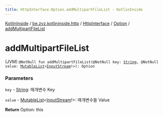 ```yaml
---
title: HttpInterface.Option.addMultipartFileList - KotlinInside
---
```


[KotlinInside](../../../index.html) / [be.zvz.kotlininside.http](../../index.html) / [HttpInterface](../index.html) / [Option](index.html) / [addMultipartFileList](./add-multipart-file-list.html)

# addMultipartFileList

(JVM) `@NotNull fun addMultipartFileList(@NotNull key: `[`String`](https://kotlinlang.org/api/latest/jvm/stdlib/kotlin/-string/index.html)`, @NotNull value: `[`MutableList`](https://kotlinlang.org/api/latest/jvm/stdlib/kotlin.collections/-mutable-list/index.html)`<`[`InputStream`](https://docs.oracle.com/javase/7/docs/api/java/io/InputStream.html)`!>): Option`

### Parameters

`key` - [String](https://kotlinlang.org/api/latest/jvm/stdlib/kotlin/-string/index.html): 매개변수 Key

`value` - [MutableList](https://kotlinlang.org/api/latest/jvm/stdlib/kotlin.collections/-mutable-list/index.html)&lt;[InputStream](https://docs.oracle.com/javase/7/docs/api/java/io/InputStream.html)!&gt;: 매개변수들 Value

**Return**
Option: this


